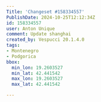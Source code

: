 ```yaml
---
Title: 'Changeset #158334557'
PublishDate: 2024-10-25T12:12:34Z
id: 158334557
user: Anton Unique
comment: Update shanghai
created_by: Vespucci 20.1.4.0
tags:
- Montenegro
- Podgorica
bbox:
  min_lon: 19.2603527
  min_lat: 42.441542
  max_lon: 19.2603527
  max_lat: 42.441542

---
```


